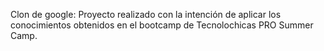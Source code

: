 Clon de google: Proyecto realizado con la intención de aplicar los conocimientos obtenidos en el bootcamp de Tecnolochicas PRO Summer Camp.
